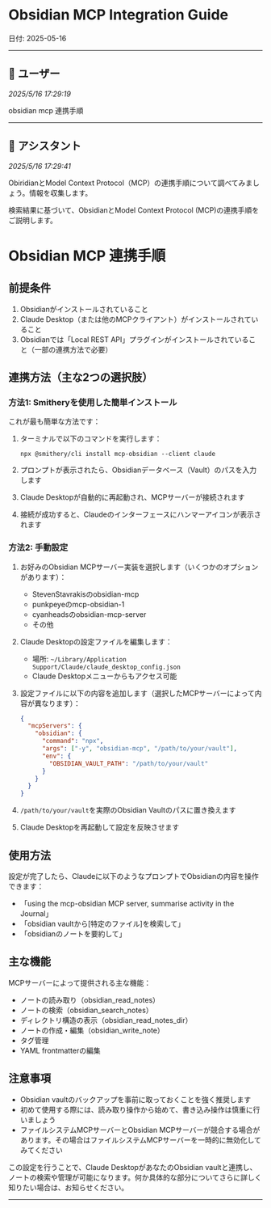 # Obsidian MCP Integration Guide

日付: 2025-05-16

---

## 👤 ユーザー
*2025/5/16 17:29:19*

obsidian mcp 連携手順

---

## 🤖 アシスタント
*2025/5/16 17:29:41*

ObiridianとModel Context Protocol（MCP）の連携手順について調べてみましょう。情報を収集します。


検索結果に基づいて、ObsidianとModel Context Protocol (MCP)の連携手順をご説明します。

# Obsidian MCP 連携手順

## 前提条件
1. Obsidianがインストールされていること
2. Claude Desktop（または他のMCPクライアント）がインストールされていること
3. Obsidianでは「Local REST API」プラグインがインストールされていること（一部の連携方法で必要）

## 連携方法（主な2つの選択肢）

### 方法1: Smitheryを使用した簡単インストール
これが最も簡単な方法です：

1. ターミナルで以下のコマンドを実行します：
   ```
   npx @smithery/cli install mcp-obsidian --client claude
   ```

2. プロンプトが表示されたら、Obsidianデータベース（Vault）のパスを入力します

3. Claude Desktopが自動的に再起動され、MCPサーバーが接続されます

4. 接続が成功すると、Claudeのインターフェースにハンマーアイコンが表示されます

### 方法2: 手動設定

1. お好みのObsidian MCPサーバー実装を選択します（いくつかのオプションがあります）：
   - StevenStavrakisのobsidian-mcp
   - punkpeyeのmcp-obsidian-1
   - cyanheadsのobsidian-mcp-server
   - その他

2. Claude Desktopの設定ファイルを編集します：
   - 場所: `~/Library/Application Support/Claude/claude_desktop_config.json`
   - Claude Desktopメニューからもアクセス可能

3. 設定ファイルに以下の内容を追加します（選択したMCPサーバーによって内容が異なります）：
   ```json
   {
     "mcpServers": {
       "obsidian": {
         "command": "npx",
         "args": ["-y", "obsidian-mcp", "/path/to/your/vault"],
         "env": {
           "OBSIDIAN_VAULT_PATH": "/path/to/your/vault"
         }
       }
     }
   }
   ```

4. `/path/to/your/vault`を実際のObsidian Vaultのパスに置き換えます

5. Claude Desktopを再起動して設定を反映させます

## 使用方法

設定が完了したら、Claudeに以下のようなプロンプトでObsidianの内容を操作できます：

- 「using the mcp-obsidian MCP server, summarise activity in the Journal」
- 「obsidian vaultから[特定のファイル]を検索して」
- 「obsidianのノートを要約して」

## 主な機能

MCPサーバーによって提供される主な機能：

- ノートの読み取り（obsidian_read_notes）
- ノートの検索（obsidian_search_notes）
- ディレクトリ構造の表示（obsidian_read_notes_dir）
- ノートの作成・編集（obsidian_write_note）
- タグ管理
- YAML frontmatterの編集

## 注意事項

- Obsidian vaultのバックアップを事前に取っておくことを強く推奨します
- 初めて使用する際には、読み取り操作から始めて、書き込み操作は慎重に行いましょう
- ファイルシステムMCPサーバーとObsidian MCPサーバーが競合する場合があります。その場合はファイルシステムMCPサーバーを一時的に無効化してみてください

この設定を行うことで、Claude DesktopがあなたのObsidian vaultと連携し、ノートの検索や管理が可能になります。何か具体的な部分についてさらに詳しく知りたい場合は、お知らせください。

---
